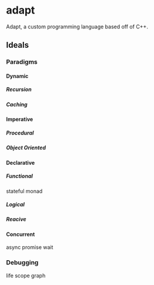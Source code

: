 # adapt
Adapt, a custom programming language based off of C++.
## Ideals
### Paradigms
#### Dynamic
##### Recursion
##### Caching
#### Imperative
##### Procedural
##### Object Oriented
#### Declarative
##### Functional
stateful
monad
##### Logical
##### Reacive
#### Concurrent
async
promise
wait
### Debugging
life
scope
graph
